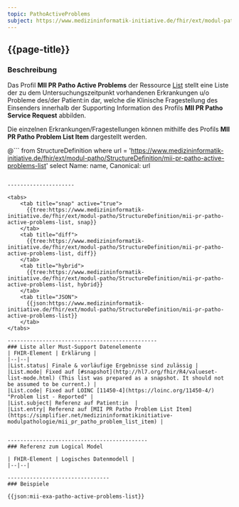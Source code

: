 ```yaml
---
topic: PathoActiveProblems
subject: https://www.medizininformatik-initiative.de/fhir/ext/modul-patho/StructureDefinition/mii-pr-patho-active-problems-list
---
```


## {{page-title}}

### Beschreibung

Das Profil **MII PR Patho Active Problems** der Ressource [List](http://hl7.org/fhir/R4/list.html) stellt eine Liste der zu dem Untersuchungszeitpunkt vorhandenen Erkrankungen u/o Probleme des/der Patient:in dar, welche die Klinische Fragestellung des Einsenders innerhalb der Supporting Information des Profils **MII PR Patho Service Request** abbilden.

Die einzelnen Erkrankungen/Fragestellungen können mithilfe des Profils **MII PR Patho Problem List Item** dargestellt werden. 

@```
from StructureDefinition where url = 'https://www.medizininformatik-initiative.de/fhir/ext/modul-patho/StructureDefinition/mii-pr-patho-active-problems-list' select Name: name, Canonical: url
```

---------------------

<tabs>
    <tab title="snap" active="true">
      {{tree:https://www.medizininformatik-initiative.de/fhir/ext/modul-patho/StructureDefinition/mii-pr-patho-active-problems-list, snap}}
    </tab>
    <tab title="diff">
      {{tree:https://www.medizininformatik-initiative.de/fhir/ext/modul-patho/StructureDefinition/mii-pr-patho-active-problems-list, diff}}
    </tab>
    <tab title="hybrid">
      {{tree:https://www.medizininformatik-initiative.de/fhir/ext/modul-patho/StructureDefinition/mii-pr-patho-active-problems-list, hybrid}}
    </tab>
    <tab title="JSON">
      {{json:https://www.medizininformatik-initiative.de/fhir/ext/modul-patho/StructureDefinition/mii-pr-patho-active-problems-list}}
    </tab>
</tabs>

-----------------------------------------------
### Liste aller Must-Support Datenelemente
| FHIR-Element | Erklärung |
|--|--|
|List.status| Finale & vorläufige Ergebnisse sind zulässig |
|List.mode| Fixed auf [#snapshot](http://hl7.org/fhir/R4/valueset-list-mode.html) (This list was prepared as a snapshot. It should not be assumed to be current.) |
|List.code| Fixed auf LOINC [11450-4](https://loinc.org/11450-4/) "Problem list - Reported" |
|List.subject| Referenz auf Patient:in  |
|List.entry| Referenz auf [MII PR Patho Problem List Item](https://simplifier.net/medizininformatikinitiative-modulpathologie/mii_pr_patho_problem_list_item) |


--------------------------------------------
### Referenz zum Logical Model

| FHIR-Element | Logisches Datenmodell |
|--|--|

--------------------------------
### Beispiele

{{json:mii-exa-patho-active-problems-list}}
